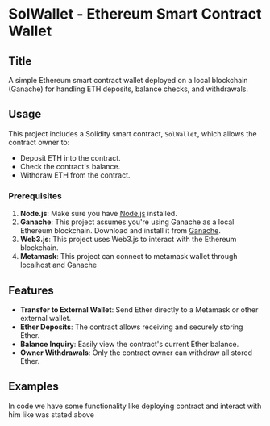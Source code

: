 # SolWallet - Ethereum Smart Contract Wallet

## Title

A simple Ethereum smart contract wallet deployed on a local blockchain (Ganache) for handling ETH deposits, balance checks, and withdrawals.

## Usage

This project includes a Solidity smart contract, `SolWallet`, which allows the contract owner to:
- Deposit ETH into the contract.
- Check the contract's balance.
- Withdraw ETH from the contract.

### Prerequisites

1. **Node.js**: Make sure you have [Node.js](https://nodejs.org/) installed.
2. **Ganache**: This project assumes you're using Ganache as a local Ethereum blockchain. Download and install it from [Ganache](https://www.trufflesuite.com/ganache).
3. **Web3.js**: This project uses Web3.js to interact with the Ethereum blockchain.
4. **Metamask**: This project can connect to metamask wallet through localhost and Ganache

## Features  
- **Transfer to External Wallet**: Send Ether directly to a Metamask or other external wallet. 
- **Ether Deposits**: The contract allows receiving and securely storing Ether.  
- **Balance Inquiry**: Easily view the contract's current Ether balance.  
- **Owner Withdrawals**: Only the contract owner can withdraw all stored Ether.  
 

  
## Examples

In code we have some functionality like deploying contract and interact with him like was stated above

